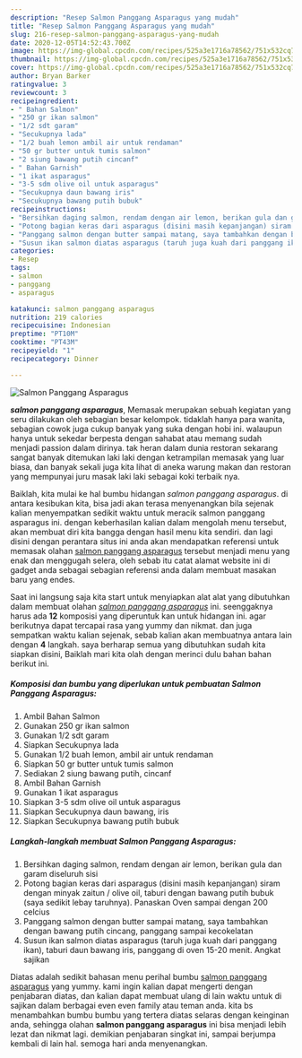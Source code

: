 ```yaml
---
description: "Resep Salmon Panggang Asparagus yang mudah"
title: "Resep Salmon Panggang Asparagus yang mudah"
slug: 216-resep-salmon-panggang-asparagus-yang-mudah
date: 2020-12-05T14:52:43.700Z
image: https://img-global.cpcdn.com/recipes/525a3e1716a78562/751x532cq70/salmon-panggang-asparagus-foto-resep-utama.jpg
thumbnail: https://img-global.cpcdn.com/recipes/525a3e1716a78562/751x532cq70/salmon-panggang-asparagus-foto-resep-utama.jpg
cover: https://img-global.cpcdn.com/recipes/525a3e1716a78562/751x532cq70/salmon-panggang-asparagus-foto-resep-utama.jpg
author: Bryan Barker
ratingvalue: 3
reviewcount: 3
recipeingredient:
- " Bahan Salmon"
- "250 gr ikan salmon"
- "1/2 sdt garam"
- "Secukupnya lada"
- "1/2 buah lemon ambil air untuk rendaman"
- "50 gr butter untuk tumis salmon"
- "2 siung bawang putih cincanf"
- " Bahan Garnish"
- "1 ikat asparagus"
- "3-5 sdm olive oil untuk asparagus"
- "Secukupnya daun bawang iris"
- "Secukupnya bawang putih bubuk"
recipeinstructions:
- "Bersihkan daging salmon, rendam dengan air lemon, berikan gula dan garam diseluruh sisi"
- "Potong bagian keras dari asparagus (disini masih kepanjangan) siram dengan minyak zaitun / olive oil, taburi dengan bawang putih bubuk (saya sedikit lebay taruhnya). Panaskan Oven sampai dengan 200 celcius"
- "Panggang salmon dengan butter sampai matang, saya tambahkan dengan bawang putih cincang, panggang sampai kecokelatan"
- "Susun ikan salmon diatas asparagus (taruh juga kuah dari panggang ikan), taburi daun bawang iris, panggang di oven 15-20 menit. Angkat sajikan"
categories:
- Resep
tags:
- salmon
- panggang
- asparagus

katakunci: salmon panggang asparagus 
nutrition: 219 calories
recipecuisine: Indonesian
preptime: "PT10M"
cooktime: "PT43M"
recipeyield: "1"
recipecategory: Dinner

---
```



![Salmon Panggang Asparagus](https://img-global.cpcdn.com/recipes/525a3e1716a78562/751x532cq70/salmon-panggang-asparagus-foto-resep-utama.jpg)

<b><i>salmon panggang asparagus</i></b>, Memasak merupakan sebuah kegiatan yang seru dilakukan oleh sebagian besar kelompok. tidaklah hanya para wanita, sebagian cowok juga cukup banyak yang suka dengan hobi ini. walaupun hanya untuk sekedar berpesta dengan sahabat atau memang sudah menjadi passion dalam dirinya. tak heran dalam dunia restoran sekarang sangat banyak ditemukan laki laki dengan ketrampilan memasak yang luar biasa, dan banyak sekali juga kita lihat di aneka warung makan dan restoran yang mempunyai juru masak laki laki sebagai koki terbaik nya.

Baiklah, kita mulai ke hal bumbu hidangan <i>salmon panggang asparagus</i>. di antara kesibukan kita, bisa jadi akan terasa menyenangkan bila sejenak kalian menyempatkan sedikit waktu untuk meracik salmon panggang asparagus ini. dengan keberhasilan kalian dalam mengolah menu tersebut, akan membuat diri kita bangga dengan hasil menu kita sendiri. dan lagi disini dengan perantara situs ini anda akan mendapatkan referensi untuk memasak olahan <u>salmon panggang asparagus</u> tersebut menjadi menu yang enak dan menggugah selera, oleh sebab itu catat alamat website ini di gadget anda sebagai sebagian referensi anda dalam membuat masakan baru yang endes.




Saat ini langsung saja kita start untuk menyiapkan alat alat yang dibutuhkan dalam membuat olahan <u><i>salmon panggang asparagus</i></u> ini. seenggaknya harus ada <b>12</b> komposisi yang diperuntuk kan untuk hidangan ini. agar berikutnya dapat tercapai rasa yang yummy dan nikmat. dan juga sempatkan waktu kalian sejenak, sebab kalian akan membuatnya antara lain dengan <b>4</b> langkah. saya berharap semua yang dibutuhkan sudah kita siapkan disini, Baiklah mari kita olah dengan merinci dulu bahan bahan berikut ini.

<!--inarticleads1-->

##### Komposisi dan bumbu yang diperlukan untuk pembuatan Salmon Panggang Asparagus:

1. Ambil  Bahan Salmon
1. Gunakan 250 gr ikan salmon
1. Gunakan 1/2 sdt garam
1. Siapkan Secukupnya lada
1. Gunakan 1/2 buah lemon, ambil air untuk rendaman
1. Siapkan 50 gr butter untuk tumis salmon
1. Sediakan 2 siung bawang putih, cincanf
1. Ambil  Bahan Garnish
1. Gunakan 1 ikat asparagus
1. Siapkan 3-5 sdm olive oil untuk asparagus
1. Siapkan Secukupnya daun bawang, iris
1. Siapkan Secukupnya bawang putih bubuk




<!--inarticleads2-->

##### Langkah-langkah membuat Salmon Panggang Asparagus:

1. Bersihkan daging salmon, rendam dengan air lemon, berikan gula dan garam diseluruh sisi
1. Potong bagian keras dari asparagus (disini masih kepanjangan) siram dengan minyak zaitun / olive oil, taburi dengan bawang putih bubuk (saya sedikit lebay taruhnya). Panaskan Oven sampai dengan 200 celcius
1. Panggang salmon dengan butter sampai matang, saya tambahkan dengan bawang putih cincang, panggang sampai kecokelatan
1. Susun ikan salmon diatas asparagus (taruh juga kuah dari panggang ikan), taburi daun bawang iris, panggang di oven 15-20 menit. Angkat sajikan




Diatas adalah sedikit bahasan menu perihal bumbu <u>salmon panggang asparagus</u> yang yummy. kami ingin kalian dapat mengerti dengan penjabaran diatas, dan kalian dapat membuat ulang di lain waktu untuk di sajikan dalam berbagai even even family atau teman anda. kita bs menambahkan bumbu bumbu yang tertera diatas selaras dengan keinginan anda, sehingga olahan <b>salmon panggang asparagus</b> ini bisa menjadi lebih lezat dan nikmat lagi. demikian penjabaran singkat ini, sampai berjumpa kembali di lain hal. semoga hari anda menyenangkan.
